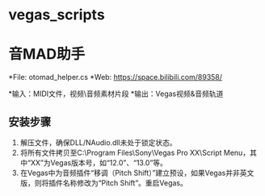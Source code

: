 # vegas_scripts

音MAD助手
====
*File: otomad_helper.cs
*Web: https://space.bilibili.com/89358/

*输入：MIDI文件，视频\音频素材片段
*输出：Vegas视频&音频轨道

安装步骤
----
1. 解压文件，确保DLL/NAudio.dll未处于锁定状态。
2. 将所有文件拷贝至C:\Program Files\Sony\Vegas Pro XX\Script Menu，其中“XX”为Vegas版本号，如“12.0”、“13.0”等。
3. 在Vegas中为音频插件“移调（Pitch Shift）”建立预设，如果Vegas并非英文版，则将插件名称修改为“Pitch Shift”。重启Vegas。
